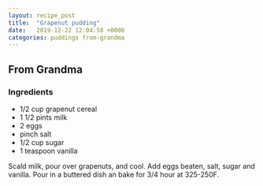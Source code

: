 ```yaml
---
layout: recipe_post
title:  "Grapenut pudding"
date:   2019-12-22 12:04:58 +0000
categories: puddings from-grandma
---
```


## From Grandma
### Ingredients
* 1/2 cup grapenut cereal
* 1 1/2 pints milk
* 2 eggs
* pinch salt
* 1/2 cup sugar
* 1 teaspoon vanilla


Scald milk, pour over grapenuts, and cool. Add eggs beaten, salt, sugar and vanilla. Pour in a buttered dish an bake for 3/4 hour at 325-250F.
